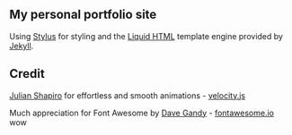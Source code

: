 My personal portfolio site
---

Using [Stylus](http://learnboost.github.io/stylus/) for styling and the [Liquid HTML](https://github.com/Shopify/liquid/wiki/Liquid-for-Designers) template engine provided by [Jekyll](http://jekyllrb.com/).

## Credit
[Julian Shapiro](http://www.julian.com) for effortless and smooth animations - [velocity.js](http://julian.com/research/velocity/)

Much appreciation for Font Awesome by [Dave Gandy](https://twitter.com/davegandy) - [fontawesome.io](http://fontawesome.io)
wow